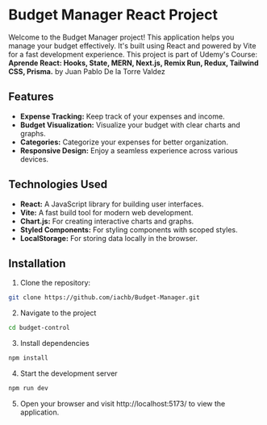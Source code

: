 # Budget Manager React Project

Welcome to the Budget Manager project! This application helps you manage your budget effectively. It's built using React and powered by Vite for a fast development experience. This project is part of Udemy's Course: **Aprende React: Hooks, State, MERN, Next.js, Remix Run, Redux, Tailwind CSS, Prisma.** by Juan Pablo De la Torre Valdez

## Features

- **Expense Tracking:** Keep track of your expenses and income.
- **Budget Visualization:** Visualize your budget with clear charts and graphs.
- **Categories:** Categorize your expenses for better organization.
- **Responsive Design:** Enjoy a seamless experience across various devices.

## Technologies Used

- **React:** A JavaScript library for building user interfaces.
- **Vite:** A fast build tool for modern web development.
- **Chart.js:** For creating interactive charts and graphs.
- **Styled Components:** For styling components with scoped styles.
- **LocalStorage:** For storing data locally in the browser.

## Installation

1. Clone the repository:

```bash
git clone https://github.com/iachb/Budget-Manager.git
```
2. Navigate to the project
```bash
cd budget-control
```
3. Install dependencies
```bash
npm install
```
4. Start the development server
```bash
npm run dev
```
5. Open your browser and visit http://localhost:5173/ to view the application.
